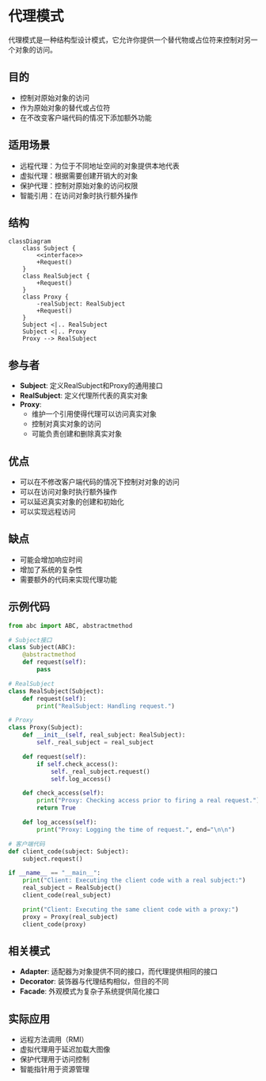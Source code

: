 # 代理模式

代理模式是一种结构型设计模式，它允许你提供一个替代物或占位符来控制对另一个对象的访问。

## 目的
- 控制对原始对象的访问
- 作为原始对象的替代或占位符
- 在不改变客户端代码的情况下添加额外功能

## 适用场景
- 远程代理：为位于不同地址空间的对象提供本地代表
- 虚拟代理：根据需要创建开销大的对象
- 保护代理：控制对原始对象的访问权限
- 智能引用：在访问对象时执行额外操作

## 结构
```mermaid
classDiagram
    class Subject {
        <<interface>>
        +Request()
    }
    class RealSubject {
        +Request()
    }
    class Proxy {
        -realSubject: RealSubject
        +Request()
    }
    Subject <|.. RealSubject
    Subject <|.. Proxy
    Proxy --> RealSubject
```

## 参与者
- **Subject**: 定义RealSubject和Proxy的通用接口
- **RealSubject**: 定义代理所代表的真实对象
- **Proxy**: 
  - 维护一个引用使得代理可以访问真实对象
  - 控制对真实对象的访问
  - 可能负责创建和删除真实对象

## 优点
- 可以在不修改客户端代码的情况下控制对对象的访问
- 可以在访问对象时执行额外操作
- 可以延迟真实对象的创建和初始化
- 可以实现远程访问

## 缺点
- 可能会增加响应时间
- 增加了系统的复杂性
- 需要额外的代码来实现代理功能

## 示例代码
```python
from abc import ABC, abstractmethod

# Subject接口
class Subject(ABC):
    @abstractmethod
    def request(self):
        pass

# RealSubject
class RealSubject(Subject):
    def request(self):
        print("RealSubject: Handling request.")

# Proxy
class Proxy(Subject):
    def __init__(self, real_subject: RealSubject):
        self._real_subject = real_subject

    def request(self):
        if self.check_access():
            self._real_subject.request()
            self.log_access()

    def check_access(self):
        print("Proxy: Checking access prior to firing a real request.")
        return True

    def log_access(self):
        print("Proxy: Logging the time of request.", end="\n\n")

# 客户端代码
def client_code(subject: Subject):
    subject.request()

if __name__ == "__main__":
    print("Client: Executing the client code with a real subject:")
    real_subject = RealSubject()
    client_code(real_subject)

    print("Client: Executing the same client code with a proxy:")
    proxy = Proxy(real_subject)
    client_code(proxy)
```

## 相关模式
- **Adapter**: 适配器为对象提供不同的接口，而代理提供相同的接口
- **Decorator**: 装饰器与代理结构相似，但目的不同
- **Facade**: 外观模式为复杂子系统提供简化接口

## 实际应用
- 远程方法调用（RMI）
- 虚拟代理用于延迟加载大图像
- 保护代理用于访问控制
- 智能指针用于资源管理